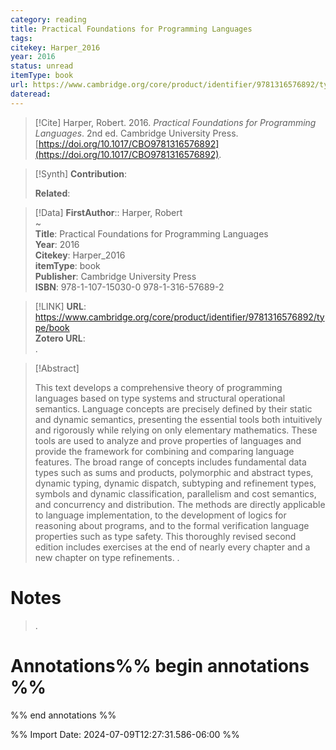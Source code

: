 ```yaml
---
category: reading
title: Practical Foundations for Programming Languages
tags: 
citekey: Harper_2016
year: 2016
status: unread
itemType: book
url: https://www.cambridge.org/core/product/identifier/9781316576892/type/book
dateread:
---
```


> [!Cite]
> Harper, Robert. 2016. _Practical Foundations for Programming Languages_. 2nd ed. Cambridge University Press. [https://doi.org/10.1017/CBO9781316576892](https://doi.org/10.1017/CBO9781316576892).

>[!Synth]
>**Contribution**: 
>
>**Related**: 
>

>[!Data]
> **FirstAuthor**:: Harper, Robert  
~    
> **Title**: Practical Foundations for Programming Languages  
> **Year**: 2016   
> **Citekey**: Harper_2016  
> **itemType**: book  
> **Publisher**: Cambridge University Press  
> **ISBN**: 978-1-107-15030-0 978-1-316-57689-2    

> [!LINK] 
>**URL**: https://www.cambridge.org/core/product/identifier/9781316576892/type/book  
>**Zotero URL**:   
>.



> [!Abstract]
>
> This text develops a comprehensive theory of programming languages based on type systems and structural operational semantics. Language concepts are precisely defined by their static and dynamic semantics, presenting the essential tools both intuitively and rigorously while relying on only elementary mathematics. These tools are used to analyze and prove properties of languages and provide the framework for combining and comparing language features. The broad range of concepts includes fundamental data types such as sums and products, polymorphic and abstract types, dynamic typing, dynamic dispatch, subtyping and refinement types, symbols and dynamic classification, parallelism and cost semantics, and concurrency and distribution. The methods are directly applicable to language implementation, to the development of logics for reasoning about programs, and to the formal verification language properties such as type safety. This thoroughly revised second edition includes exercises at the end of nearly every chapter and a new chapter on type refinements.
>.
> 
# Notes
>.


# Annotations%% begin annotations %%


%% end annotations %%

%% Import Date: 2024-07-09T12:27:31.586-06:00 %%
